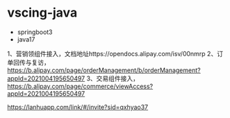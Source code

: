 # vscing-java

- springboot3
- java17

1、营销领组件接入，文档地址https://opendocs.alipay.com/isv/00nmrp
2、订单回传与复访，https://b.alipay.com/page/orderManagement/b/orderManagement?appId=2021004195650497
3、交易组件接入，https://b.alipay.com/page/commerce/viewAccess?appId=2021004195650497

https://lanhuapp.com/link/#/invite?sid=qxhyao37